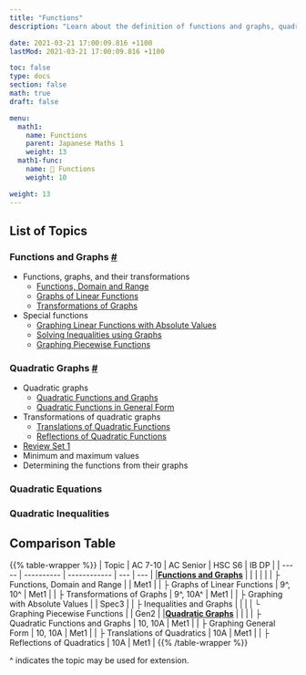 ```yaml
---
title: "Functions"
description: "Learn about the definition of functions and graphs, quadratic functions and graphs, and their relation with quadratic equations and inequalities."

date: 2021-03-21 17:00:09.816 +1100
lastMod: 2021-03-21 17:00:09.816 +1100

toc: false
type: docs
section: false
math: true
draft: false

menu:
  math1:
    name: Functions
    parent: Japanese Maths 1
    weight: 13
  math1-func:
    name: 📙 Functions
    weight: 10

weight: 13
---
```


## List of Topics

### Functions and Graphs [#](functions-and-graphs)

- Functions, graphs, and their transformations
    - [Functions, Domain and Range](functions-and-graphs/introduction)
    - [Graphs of Linear Functions](functions-and-graphs/linear-graphs)
    - [Transformations of Graphs](functions-and-graphs/transformations)
- Special functions
    - [Graphing Linear Functions with Absolute Values](functions-and-graphs/absolute-values)
    - [Solving Inequalities using Graphs](functions-and-graphs/inequalities-and-graphs)
    - [Graphing Piecewise Functions](functions-and-graphs/piecewise-functions)

### Quadratic Graphs [#](quadratic-graphs)

- Quadratic graphs
    - [Quadratic Functions and Graphs](quadratic-graphs/quadratic-functions)
    - [Quadratic Functions in General Form](quadratic-graphs/general-form)
- Transformations of quadratic graphs
    - [Translations of Quadratic Functions](quadratic-graphs/transformations-1)
    - [Reflections of Quadratic Functions](quadratic-graphs/transformations-2)
- [Review Set 1](quadratic-graphs/review-1)
- Minimum and maximum values
- Determining the functions from their graphs

### Quadratic Equations

### Quadratic Inequalities

## Comparison Table

{{% table-wrapper %}}
| Topic | AC 7-10 | AC Senior | HSC S6 | IB DP |
| ----- | ---------- | ------------ | --- | --- |
|**[Functions and Graphs](functions-and-graphs)** | | | | |
| ├ Functions, Domain and Range |  | Met1 |
| ├ Graphs of Linear Functions | 9^, 10^ | Met1 |
| ├ Transformations of Graphs | 9^, 10A^ | Met1 |
| ├ Graphing with Absolute Values |  | Spec3 |
| ├ Inequalities and Graphs |  |  |
| └ Graphing Piecewise Functions |  | Gen2 |
|**[Quadratic Graphs](quadratic-graphs)** | | |
| ├ Quadratic Functions and Graphs | 10, 10A | Met1 |
| ├ Graphing General Form | 10, 10A | Met1 |
| ├ Translations of Quadratics | 10A | Met1 |
| ├ Reflections of Quadratics | 10A | Met1 |
{{% /table-wrapper %}}

^ indicates the topic may be used for extension.